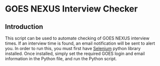 # GOES NEXUS Interview Checker
 
## Introduction

This script can be used to automate checking of GOES NEXUS interview times. If an interview time is found, an email notification will be sent to alert you.
In order to run this, you must first have [Selenium](http://docs.seleniumhq.org/download/) python library installed.
Once installed, simply set the required GOES login and email information in the Python file, and run the Python script.
